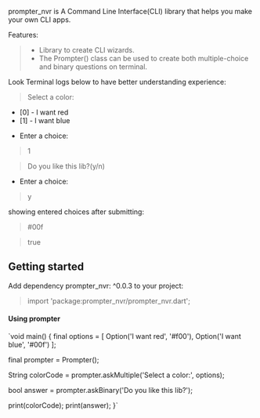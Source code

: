 prompter_nvr is A Command Line Interface(CLI) library that helps you make your own CLI apps.


Features:
  > + Library to create CLI wizards.
  > + The Prompter() class can be used to create both multiple-choice and binary questions on terminal.

Look Terminal logs below to have better understanding experience:

> Select a color:
+ [0] - I want red
+ [1] - I want blue
* Enter a choice:
>1

>Do you like this lib?(y/n)
* Enter a choice:
>y

showing entered choices after submitting:

>#00f

>true

## Getting started
Add dependency prompter_nvr: ^0.0.3 to your project:
> import 'package:prompter_nvr/prompter_nvr.dart';

#### Using prompter
`void main() { 
  final options = [
    Option('I want red', '#f00'),
    Option('I want blue', '#00f')
  ];

 final prompter = Prompter();

 String colorCode = prompter.askMultiple('Select a color:', options);

 bool answer = prompter.askBinary('Do you like this lib?');

 print(colorCode);
 print(answer);
}`
